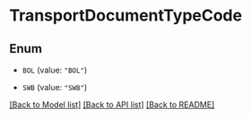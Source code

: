 # TransportDocumentTypeCode

## Enum


* `BOL` (value: `"BOL"`)

* `SWB` (value: `"SWB"`)


[[Back to Model list]](../README.md#documentation-for-models) [[Back to API list]](../README.md#documentation-for-api-endpoints) [[Back to README]](../README.md)


